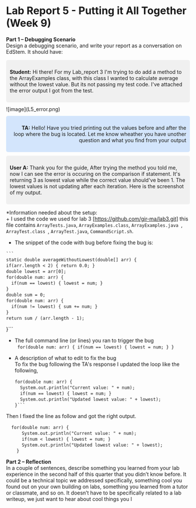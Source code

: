 # Lab Report 5 - Putting it All Together (Week 9)
**Part 1 – Debugging Scenario**<br>
Design a debugging scenario, and write your report as a conversation on EdStem. It should have:<br>

<div class="message" style="background-color: #f0f0f0; padding: 10px; border-radius: 5px; margin: 10px 0;">
  <p><strong>Student:</strong> Hi there! For my Lab_report 3 I'm trying to do add a method to the ArrayExamples class, with this class I wanted to calculate average without the lowest value. But its not passing my test code. I've attached the error output I got from the test.</p>
</div>
 ![image](L5_error.png) 
<div class="message" style="background-color: #d3e5fc; padding: 10px; border-radius: 5px; margin: 10px 0; text-align: right;">
  <p><strong>TA:</strong> Hello! Have you tried printing out the values before and after the loop where the bug is located. Let me know wheather you have unother question and what you find from your output</p>
</div>
<div class="message" style="background-color: #f0f0f0; padding: 10px; border-radius: 5px; margin: 10px 0;">
  <p><strong>User A:</strong> Thank you for the guide, After trying the method you told me, now I can see the error is occuring on the comparison if statement. It's returning 3 as lowest value while the correct value should've been 1. The lowest values is not updating after each iteration.
Here is the screenshot of my output.</p>
</div>


*Information needed about the setup:<br>
    + I used the code we used for lab 3 [https://github.com/gir-ma/lab3.git] this file contains ```ArrayTests.java```,  ```ArrayExamples.class```, ```ArrayExamples.java ```, ```ArrayTest.class ```, ```ArrayTest.java```, ```CommandScript.sh```.<br>
   
   + The snippet of the code with bug before fixing the bug is: <br>
  
    ```
    static double averageWithoutLowest(double[] arr) {
    if(arr.length < 2) { return 0.0; }
    double lowest = arr[0];
    for(double num: arr) {
      if(num == lowest) { lowest = num; }
    }
    double sum = 0;
    for(double num: arr) {
      if(num != lowest) { sum += num; }
    }
    return sum / (arr.length - 1);
  }```
   + The full command line (or lines) you ran to trigger the bug<br>
    ```
for(double num: arr) {
      if(num == lowest) { lowest = num; }
    }```
  + A description of what to edit to fix the bug<br>
To fix the bug following the TA's response I updated the loop like the following,<br>
   
    ```
    for(double num: arr) {
      System.out.println("Current value: " + num);
      if(num == lowest) { lowest = num; }
      System.out.println("Updated lowest value: " + lowest);
    }```
Then I fixed the line as follow and got the right output.<br>

```
  for(double num: arr) {
      System.out.println("Current value: " + num);
      if(num < lowest) { lowest = num; }
      System.out.println("Updated lowest value: " + lowest);
    }
```

**Part 2 – Reflection**<br>
In a couple of sentences, describe something you learned from your lab experience in the second half of this quarter that you didn’t know before. It could be a technical topic we addressed specifically, something cool you found out on your own building on labs, something you learned from a tutor or classmate, and so on. It doesn’t have to be specifically related to a lab writeup, we just want to hear about cool things you l
